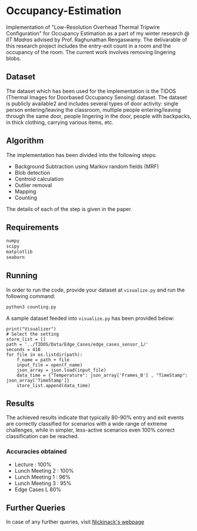 # Occupancy-Estimation
Implementation of "Low-Resolution Overhead Thermal Tripwire Configuration" for Occupancy Estimation as a part of my winter research @ <i>IIT Madras</i> advised by Prof. Raghunathan Rengaswamy. The delivarable of this research project includes the entry-exit count in a room and the occupancy of the room. The current work involves removing lingering blobs.

## Dataset

The dataset which has been used for the implementation is the TIDOS (Thermal Images for Doorbased Occupancy Sensing) dataset. The dataset is publicly available2
and includes several types of door activity: single person entering/leaving the classroom, multiple people entering/leaving through the same door, people lingering in the door, people with backpacks, in thick clothing, carrying various items, etc.

## Algorithm

The implementation has been divided into the following steps:
- Background Subtraction using Markov random fields (MRF)
- Blob detection
- Centroid calculation
- Outlier removal
- Mapping
- Counting

The details of each of the step is given in the paper.

## Requirements

```bash
numpy
scipy
matplotlib
seaborn
```

## Running

In order to run the code, provide your dataset at ```visualize.py``` and run the following command:

```bash
python3 counting.py
```
A sample dataset feeded into  ```visualize.py``` has been provided below:

```python3
print("Visualizer")
# Select the setting
store_list = []
path = '../TIDOS/Data/Edge_Cases/edge_cases_sensor_1/'
seconds = 410
for file in os.listdir(path):
    f_name = path + file
    input_file = open(f_name)
    json_array = json.load(input_file)
    data_time = {"Temperature": json_array['Frames_B'] , "TimeStamp": json_array['TimeStamp']}
    store_list.append(data_time)
```

## Results

The achieved results indicate that typically 80-90% entry and exit events are correctly classified for scenarios with a wide range of extreme challenges, while in
simpler, less-active scenarios even 100% correct classification can be reached.

### Accuracies obtained

- Lecture : 100%
- Lunch Meeting 2 : 100%
- Lunch Meeting 1 : 96%
- Lunch Meeting 3 : 95%
- Edge Cases L 80%

## Further Queries

In case of any further queries, visit <a href="https://nickinack.github.io/about/"> Nickinack's webpage </a>
